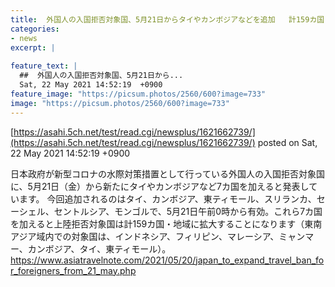 ```yaml
---
title:  外国人の入国拒否対象国、5月21日からタイやカンボジアなどを追加   計159カ国・地域に拡大  
categories:
- news
excerpt: |
  
feature_text: |
  ##  外国人の入国拒否対象国、5月21日から...
  Sat, 22 May 2021 14:52:19  +0900
feature_image: "https://picsum.photos/2560/600?image=733"
image: "https://picsum.photos/2560/600?image=733"
---
```


[https://asahi.5ch.net/test/read.cgi/newsplus/1621662739/](https://asahi.5ch.net/test/read.cgi/newsplus/1621662739/)
posted on Sat, 22 May 2021 14:52:19  +0900

<!--more-->

日本政府が新型コロナの水際対策措置として行っている外国人の入国拒否対象国に、5月21日（金）から新たにタイやカンボジアなど7カ国を加えると発表しています。 今回追加されるのはタイ、カンボジア、東ティモール、スリランカ、セーシェル、セントルシア、モンゴルで、5月21日午前0時から有効。これら7カ国を加えると上陸拒否対象国は計159カ国・地域に拡大することになります（東南アジア域内での対象国は、インドネシア、フィリピン、マレーシア、ミャンマー、カンボジア、タイ、東ティモール）。 https://www.asiatravelnote.com/2021/05/20/japan_to_expand_travel_ban_for_foreigners_from_21_may.php
